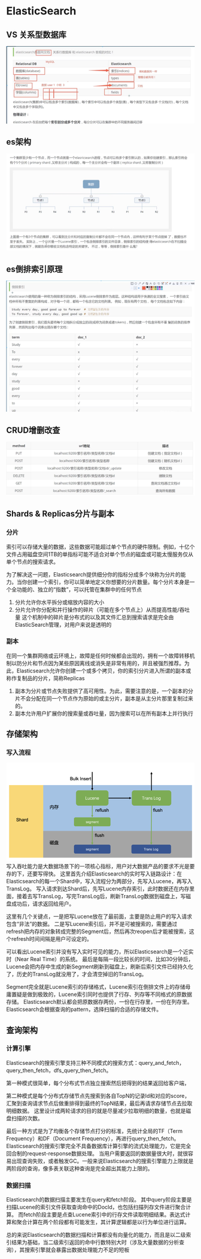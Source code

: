 # ElasticSearch
## VS 关系型数据库
![](./img/es_n_mysql.png)
## es架构
![](./img/distribution.png)
## es倒排索引原理
![](./img/inverted_index.png)
## CRUD增删改查
![](./img/crud.png)

## Shards & Replicas分片与副本

### 分片
索引可以存储大量的数据，这些数据可能超过单个节点的硬件限制。例如，十亿个文件占用磁盘空间1TB的单指标可能不适合对单个节点的磁盘或可能太慢服务仅从单个节点的搜索请求。

为了解决这一问题，Elasticsearch提供细分你的指标分成多个块称为分片的能力。当你创建一个索引，你可以简单地定义你想要的分片数量。每个分片本身是一个全功能的、独立的“指数”，可以托管在集群中的任何节点
1. 分片允许你水平拆分或缩放内容的大小
2. 分片允许你分配和并行操作的碎片（可能在多个节点上）从而提高性能/吞吐量 这个机制中的碎片是分布式的以及其文件汇总到搜索请求是完全由ElasticSearch管理，对用户来说是透明的

### 副本
在同一个集群网络或云环境上，故障是任何时候都会出现的，拥有一个故障转移机制以防分片和节点因为某些原因离线或消失是非常有用的，并且被强烈推荐。为此，Elasticsearch允许你创建一个或多个拷贝，你的索引分片进入所谓的副本或称作复制品的分片，简称Replicas

1. 副本为分片或节点失败提供了高可用性。为此，需要注意的是，一个副本的分片不会分配在同一个节点作为原始的或主分片，副本是从主分片那里复制过来的。
2. 副本允许用户扩展你的搜索量或吞吐量，因为搜索可以在所有副本上并行执行


## 存储架构
### 写入流程
![](.es_images/es_write_process.png)
写入吞吐能力是大数据场景下的一项核心指标，用户对大数据产品的要求不光是要存的下，还要写得快。
这里首先介绍Elasticsearch的实时写入链路设计：在Elasticsearch的每一个Shard中，写入流程分为两部分，先写入Lucene，再写入TransLog。
写入请求到达Shard后，先写Lucene内存索引，此时数据还在内存里面，接着去写TransLog，写完TransLog后，刷新TransLog数据到磁盘上，写磁盘成功后，请求返回给用户。

这里有几个关键点，一是把写Lucene放在了最前面，主要是防止用户的写入请求包含“非法”的数据。
二是写Lucene索引后，并不是可被搜索的，需要通过refresh把内存的对象转成完整的Segment后，然后再次reopen后才能被搜索，这个refresh时间间隔是用户可设定的。

可以看出Lucene索引并没有写入实时可见的能力，所以Elasticsearch是一个近实时（Near Real Time）的系统。
最后是每隔一段比较长的时间，比如30分钟后，Lucene会把内存中生成的新Segment刷新到磁盘上，刷新后索引文件已经持久化了，历史的TransLog就没用了，才会清空掉旧的TransLog。


Segment完全就是Lucene索引的存储格式，Lucene索引在倒排文件上的存储毋庸置疑是做到极致的，Lucene索引同时也提供了行存、列存等不同格式的原数据存储。
Elasticsearch默认都会把原数据存两份，一份在行存里，一份在列存里。Elasticsearch会根据查询的pattern，选择扫描的合适的存储文件。


## 查询架构

### 计算引擎
Elasticsearch的搜索引擎支持三种不同模式的搜索方式：query_and_fetch，query_then_fetch，dfs_query_then_fetch。

第一种模式很简单，每个分布式节点独立搜索然后把得到的结果返回给客户端，

第二种模式是每个分布式存储节点先搜索到各自TopN的记录Id和对应的score，汇聚到查询请求节点后做重排得到最终的TopN结果，最后再请求存储节点去拉取明细数据。
这里设计成两轮请求的目的就是尽量减少拉取明细的数量，也就是磁盘扫描的次数。

最后一种方式是为了均衡各个存储节点打分的标准，先统计全局的TF（Term Frequency）和DF（Document Frequency），再进行query_then_fetch。
Elasticsearch的搜索引擎完全不具备数据库计算引擎的流式处理能力，它是完全回合制的request-response数据处理。
当用户需要返回的数据量很大时，就很容易出现查询失败，或者触发GC。一般来说Elasticsearch的搜索引擎能力上限就是两阶段的查询，像多表关联这种查询是完全超出其能力上限的。

### 数据扫描
Elasticsearch的数据扫描主要发生在query和fetch阶段。
其中query阶段主要是扫描Lucene的索引文件获取查询命中的DocId，也包括扫描列存文件进行聚合计算。
而fetch阶段主要是点查Lucene索引中的行存文件读取明细结果。表达式计算和聚合计算在两个阶段都有可能发生，其计算逻辑都是以行为单位进行运算。

总的来说Elasticsearch的数据扫描和计算都没有向量化的能力，而且是以二级索引结果为基础，当二级索引返回的命中行数特别大时（涉及大量数据的分析查询），其搜索引擎就会暴露出数据处理能力不足的短板

